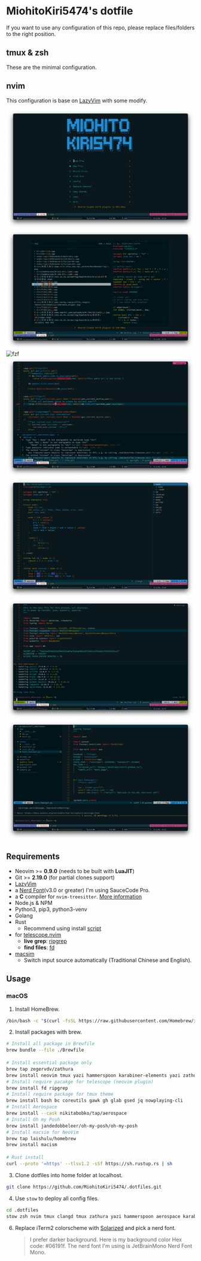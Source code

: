 # MiohitoKiri5474's dotfile

If you want to use any configuration of this repo, please replace files/folders to the right position.

## tmux & zsh

These are the minimal configuration.

## nvim

This configuration is base on [LazyVim](lazyvim.org) with some modify.

![cover](/images/cover.png)
![fuzzy](/images/fuzzy.png)
![fzf](/imagus/fzf.png)
![syntax-error](/images/syntax-error.png)
![tag](/images/tag.png)
![terminal-split](/images/terminal-split.png)
![test](/images/test.png)

## Requirements

- Neovim >= **0.9.0** (needs to be built with **LuaJIT**)
- Git >= **2.19.0** (for partial clones support)
- [LazyVim](https://www.lazyvim.org/)
- a [Nerd Font](https://www.nerdfonts.com/)(v3.0 or greater)
  I'm using SauceCode Pro.
- a **C** compiler for `nvim-treesitter`. [More information](https://github.com/nvim-treesitter/nvim-treesitter#requirements)
- Node.js & NPM
- Python3, pip3, python3-venv
- Golang
- Rust
  - Recommend using install [script](https://www.rust-lang.org/tools/install)
- for [telescope.nvim](https://github.com/nvim-telescope/telescope.nvim)
  - **live grep**: [ripgrep](https://github.com/BurntSushi/ripgrep)
  - **find files**: [fd](https://github.com/sharkdp/fd)
- [macsim](https://github.com/laishulu/macism/)
  - Switch input source automatically (Traditional Chinese and English).

## Usage

### macOS

1. Install HomeBrew.

```sh
/bin/bash -c "$(curl -fsSL https://raw.githubusercontent.com/Homebrew/install/HEAD/install.sh)"
```

2. Install packages with brew.

```sh
# Install all package in Brewfile
brew bundle --file ./Brewfile

# Install essential package only
brew tap zegervdv/zathura
brew install neovim tmux yazi hammerspoon karabiner-elements yazi zathura btop bat wget eza
# Install require pacakge for telescope (neovim plugin)
brew install fd ripgrep
# Install require package for tmux theme
brew install bash bc coreutils gawk gh glab gsed jq nowplaying-cli
# Install Aerospace
brew install --cask nikitabobko/tap/aerospace
# Install Oh my Posh
brew install jandedobbeleer/oh-my-posh/oh-my-posh
# Install macsim for NeoVim
brew tap laishulu/homebrew
brew install macism

# Rust install
curl --proto '=https' --tlsv1.2 -sSf https://sh.rustup.rs | sh
```

3. Clone dotfiles into home folder at localhost.

```sh
git clone https://github.com/MiohitoKiri5474/.dotfiles.git
```

4. Use `stow` to deploy all config files.

```sh
cd .dotfiles
stow zsh nvim tmux clangd tmux zathura yazi hammerspoon aerospace karabiner
```

6. Replace iTerm2 colorscheme with [Solarized](https://github.com/altercation/solarized) and pick a nerd font.
   > I prefer darker background. Here is my background color Hex code: #06191f.
   > The nerd font I'm using is JetBrainMono Nerd Font Mono.
